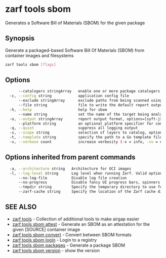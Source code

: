 # zarf tools sbom

Generates a Software Bill of Materials (SBOM) for the given package

## Synopsis

Generate a packaged-based Software Bill Of Materials (SBOM) from container images and filesystems

``` bash
zarf tools sbom [flags]
```

## Options

``` bash
      --catalogers stringArray   enable one or more package catalogers
  -c, --config string            application config file
      --exclude stringArray      exclude paths from being scanned using a glob expression
      --file string              file to write the default report output to (default is STDOUT)
  -h, --help                     help for sbom
      --name string              set the name of the target being analyzed
  -o, --output stringArray       report output format, options=[syft-json cyclonedx-xml cyclonedx-json github github-json spdx-tag-value spdx-json table text template] (default [table])
      --platform string          an optional platform specifier for container image sources (e.g. 'linux/arm64', 'linux/arm64/v8', 'arm64', 'linux')
  -q, --quiet                    suppress all logging output
  -s, --scope string             selection of layers to catalog, options=[Squashed AllLayers] (default "Squashed")
  -t, --template string          specify the path to a Go template file
  -v, --verbose count            increase verbosity (-v = info, -vv = debug)
```

## Options inherited from parent commands

``` bash
  -a, --architecture string   Architecture for OCI images
  -l, --log-level string      Log level when running Zarf. Valid options are: warn, info, debug, trace (default "info")
      --no-log-file           Disable log file creation
      --no-progress           Disable fancy UI progress bars, spinners, logos, etc
      --tmpdir string         Specify the temporary directory to use for intermediate files
      --zarf-cache string     Specify the location of the Zarf cache directory (default "~/.zarf-cache")
```

## SEE ALSO

* [zarf tools](zarf_tools.md) - Collection of additional tools to make airgap easier
* [zarf tools sbom attest](zarf_tools_sbom_attest.md) - Generate an SBOM as an attestation for the given [SOURCE] container image
* [zarf tools sbom convert](zarf_tools_sbom_convert.md) - Convert between SBOM formats
* [zarf tools sbom login](zarf_tools_sbom_login.md) - Login to a registry
* [zarf tools sbom packages](zarf_tools_sbom_packages.md) - Generate a package SBOM
* [zarf tools sbom version](zarf_tools_sbom_version.md) - show the version
